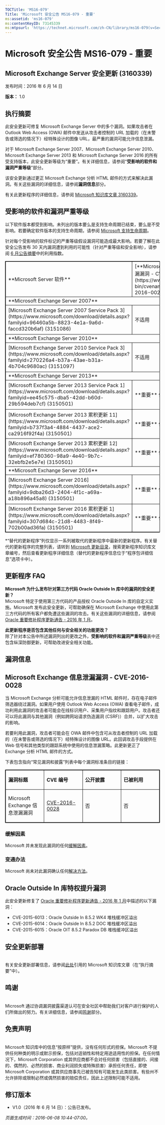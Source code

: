 ```yaml
---
TOCTitle: 'MS16-079'
Title: 'Microsoft 安全公告 MS16-079 - 重要'
ms:assetid: 'ms16-079'
ms:contentKeyID: 73145339
ms:mtpsurl: 'https://technet.microsoft.com/zh-CN/library/ms16-079(v=Security.10)'
---
```



Microsoft 安全公告 MS16-079 - 重要
==================================

Microsoft Exchange Server 安全更新 (3160339)
--------------------------------------------

发布时间：2016 年 6 月 14 日

**版本：** 1.0

执行摘要
--------

此安全更新可修复 Microsoft Exchange Server 中的多个漏洞。如果攻击者在 Outlook Web Access (OWA) 邮件中发送从攻击者控制的 URL 加载的（在未警告或筛选的情况下）经特殊设计的图像 URL，最严重的漏洞可能允许信息泄漏。

对于 Microsoft Exchange Server 2007、Microsoft Exchange Server 2010、Microsoft Exchange Server 2013 和 Microsoft Exchange Server 2016 的所有受支持版本，此安全更新等级为“重要”。有关详细信息，请参阅“**受影响的软件和漏洞严重等级**”部分。

该安全更新通过更正 Microsoft Exchange 分析 HTML 邮件的方式来解决此漏洞。有关这些漏洞的详细信息，请参阅**漏洞信息**部分。

有关此更新程序的详细信息，请参阅 [Microsoft 知识库文章 3160339](https://support.microsoft.com/zh-cn/kb/3160339)。

受影响的软件和漏洞严重等级
--------------------------

以下软件版本都受到影响。未列出的版本要么是支持生命周期已结束，要么是不受影响。若要确定软件版本的支持生命周期，请参阅 [Microsoft 支持生命周期](https://support.microsoft.com/zh-cn/lifecycle)。

针对每个受影响的软件标记的严重等级假设漏洞可能造成最大影响。若要了解在此安全公告发布 30 天内漏洞遭到利用的可能性（针对严重等级和安全影响），请参阅 [6 月公告摘要](https://technet.microsoft.com/zh-cn/library/security/ms16-jun)中的利用指数。

<p> </p>
<table style="border:1px solid black;">
<tr>
<td style="border:1px solid black;">
**Microsoft Server 软件**

</td>
<td style="border:1px solid black;">
[**Microsoft Exchange 信息泄漏漏洞 - CVE-2016-0028**](https://www.cve.mitre.org/cgi-bin/cvename.cgi?name=cve-2016-0028)

</td>
<td style="border:1px solid black;">
[**Oracle Outside In 库特权提升漏洞：  
CVE-2015-6013  
CVE-2015-6014  
CVE-2015-6015**](https://www.oracle.com/technetwork/topics/security/cpujan2016-2367955.html)

</td>
<td style="border:1px solid black;">
**替代的更新**\*

</td>
</tr>
<tr>
<td style="border:1px solid black;" colspan="4">
**Microsoft Exchange Server 2007**

</td>
</tr>
<tr>
<td style="border:1px solid black;">
[Microsoft Exchange Server 2007 Service Pack 3](https://www.microsoft.com/download/details.aspx?familyid=96460a5b-8823-4e1a-9a6d-faccd320b6af)  
(3151086)

</td>
<td style="border:1px solid black;">
不适用

</td>
<td style="border:1px solid black;">
**重要**  
特权提升

</td>
<td style="border:1px solid black;">
[MS14-075](https://technet.microsoft.com/zh-cn/library/security/ms14-075) 中的 2996150

</td>
</tr>
<tr>
<td style="border:1px solid black;" colspan="4">
**Microsoft Exchange Server 2010**

</td>
</tr>
<tr>
<td style="border:1px solid black;">
[Microsoft Exchange Server 2010 Service Pack 3](https://www.microsoft.com/download/details.aspx?familyid=270226a4-b37a-43ae-b31a-4b704c9680ac)  
(3151097)

</td>
<td style="border:1px solid black;">
不适用

</td>
<td style="border:1px solid black;">
**重要**  
特权提升

</td>
<td style="border:1px solid black;">
[MS14-075](https://technet.microsoft.com/zh-cn/library/security/ms14-075) 中的 2986475

</td>
</tr>
<tr>
<td style="border:1px solid black;" colspan="4">
**Microsoft Exchange Server 2013**

</td>
</tr>
<tr>
<td style="border:1px solid black;">
[Microsoft Exchange Server 2013 Service Pack 1](https://www.microsoft.com/download/details.aspx?familyid=ee45c575-dba5-42dd-b60d-29b594deb7cf)  
(3150501)

</td>
<td style="border:1px solid black;">
**重要**  
信息泄漏

</td>
<td style="border:1px solid black;">
**重要**  
特权提升

</td>
<td style="border:1px solid black;">
[MS16-010](https://technet.microsoft.com/zh-cn/library/security/ms16-010) 中的 3124557

</td>
</tr>
<tr>
<td style="border:1px solid black;">
[Microsoft Exchange Server 2013 累积更新 11](https://www.microsoft.com/download/details.aspx?familyid=b737f3a4-4884-4437-ace2-ca2916f92f4a)  
(3150501)

</td>
<td style="border:1px solid black;">
**重要**  
信息泄漏

</td>
<td style="border:1px solid black;">
**重要**  
特权提升

</td>
<td style="border:1px solid black;">
[MS16-010](https://technet.microsoft.com/zh-cn/library/security/ms16-010) 中的 3124557

</td>
</tr>
<tr>
<td style="border:1px solid black;">
[Microsoft Exchange Server 2013 累积更新 12](https://www.microsoft.com/download/details.aspx?familyid=ef780360-98a9-4e40-9b7c-32ebfb2e5e7e)  
(3150501)

</td>
<td style="border:1px solid black;">
**重要**  
信息泄漏

</td>
<td style="border:1px solid black;">
**重要**  
特权提升

</td>
<td style="border:1px solid black;">
无

</td>
</tr>
<tr>
<td style="border:1px solid black;" colspan="4">
**Microsoft Exchange Server 2016**

</td>
</tr>
<tr>
<td style="border:1px solid black;">
[Microsoft Exchange Server 2016](https://www.microsoft.com/download/details.aspx?familyid=9dba26d3-2404-4f1c-a69a-a18b896a45a8)  
(3150501)

</td>
<td style="border:1px solid black;">
**重要**  
信息泄漏

</td>
<td style="border:1px solid black;">
**重要**  
特权提升

</td>
<td style="border:1px solid black;">
[MS16-010](https://technet.microsoft.com/zh-cn/library/security/ms16-010) 中的 3124557

</td>
</tr>
<tr>
<td style="border:1px solid black;">
[Microsoft Exchange Server 2016 累积更新 1](https://www.microsoft.com/download/details.aspx?familyid=307d684c-21d8-4483-8f49-702b00ad36fa)  
(3150501)

</td>
<td style="border:1px solid black;">
**重要**  
信息泄漏

</td>
<td style="border:1px solid black;">
**重要**  
特权提升

</td>
<td style="border:1px solid black;">
无

</td>
</tr>
</table>

\*“替代的更新程序”列仅显示一系列被取代的更新程序中最新的更新程序。有关替代的更新程序的完整列表，请转到 [Microsoft 更新目录](https://catalog.update.microsoft.com/v7/site/home.aspx)，搜索更新程序知识库文章编号，然后查看更新程序详细信息（替代的更新程序信息位于“程序包详细信息”选项卡中）。

更新程序 FAQ
------------

**Microsoft 为什么发布针对第三方代码 Oracle Outside In 库中的漏洞的安全更新？**  
Microsoft 特定于使用第三方代码的产品授权 Oracle Outside In 库的自定义实施。Microsoft 发布此安全更新，可帮助确保在 Microsoft Exchange 中使用此第三方代码的所有客户都免遭这些漏洞的攻击。有关这些漏洞的详细信息，请参阅 [Oracle 重要修补程序更新通告 - 2016 年 1 月](https://www.oracle.com/technetwork/topics/security/cpujan2016-2367955.html)。

**此更新程序是否包含其他任何与安全相关的功能更改？**  
除了针对本公告中所述漏洞列出的更改之外，**受影响的软件和漏洞严重等级**表中还包含纵深防御更新，可帮助改进安全相关功能。

漏洞信息
--------

Microsoft Exchange 信息泄漏漏洞 - CVE-2016-0028
-----------------------------------------------

当 Microsoft Exchange 分析可能允许信息泄漏的 HTML 邮件时，存在电子邮件筛选器绕过漏洞。如果用户使用 Outlook Web Access (OWA) 查看电子邮件，成功利用此漏洞的攻击者可能会在线标识用户、采集用户指纹和跟踪用户。攻击者还可以将此漏洞与其他漏洞（例如跨网站请求伪造漏洞 (CSRF)）合并，以扩大攻击的影响。

若要利用此漏洞，攻击者可能会在 OWA 邮件中包含可从攻击者控制的 URL 加载的（在未警告或筛选的情况下）经特殊设计的图像 URL。此回调攻击手段提供在 Web 信号和其他类型的跟踪系统中使用的信息泄漏策略。此更新更正了 Exchange 分析 HTML 邮件的方式。

下表包含指向“常见漏洞和披露”列表中每个漏洞标准条目的链接：

<p> </p>
<table style="border:1px solid black;">
<colgroup>
<col width="25%" />
<col width="25%" />
<col width="25%" />
<col width="25%" />
</colgroup>
<tbody>
<tr class="odd">
<td style="border:1px solid black;"><p><strong>漏洞标题</strong></p></td>
<td style="border:1px solid black;"><p><strong>CVE 编号</strong></p></td>
<td style="border:1px solid black;"><p><strong>公开披露</strong></p></td>
<td style="border:1px solid black;"><p><strong>已被利用</strong></p></td>
</tr>  
<tr class="even">
<td style="border:1px solid black;"><p>Microsoft Exchange 信息泄漏漏洞</p></td>
<td style="border:1px solid black;"><p><a href="https://www.cve.mitre.org/cgi-bin/cvename.cgi?name=cve-2016-0028">CVE-2016-0028</a></p></td>
<td style="border:1px solid black;"><p>否</p></td>
<td style="border:1px solid black;"><p>否</p></td>
</tr>  
</tbody>  
</table>
  
### 缓解因素
  
Microsoft 并未发现此漏洞的任何[缓解因素](https://technet.microsoft.com/zh-cn/library/security/dn848375.aspx)。
  
### 变通办法
  
Microsoft 尚未对此漏洞确认任何[解决方法](https://technet.microsoft.com/zh-cn/library/security/dn848375.aspx)。
  
Oracle Outside In 库特权提升漏洞  
--------------------------------
  
此安全更新修复了 [Oracle 重要修补程序更新通告 - 2016 年 1 月](https://www.oracle.com/technetwork/topics/security/cpujan2016-2367955.html)中描述的以下漏洞：
  
-   CVE-2015-6013：Oracle Outside In 8.5.2 WK4 堆栈缓冲区溢出  
-   CVE-2015-6014：Oracle Outside In 8.5.2 DOC 堆栈缓冲区溢出  
-   CVE-2015-6015：Oracle OIT 8.5.2 Paradox DB 堆栈缓冲区溢出
  
安全更新部署  
------------
  
<span id="sectionToggle4"></span>  
有关安全更新部署信息，请参阅[此处](#kbarticle)引用的 Microsoft 知识库文章（在“执行摘要”中）。
  
鸣谢  
----
  
<span id="sectionToggle5"></span>  
Microsoft 通过协调漏洞披露渠道认可在安全社区中帮助我们对客户进行保护的人们所做出的努力。有关详细信息，请参阅[鸣谢](https://technet.microsoft.com/zh-cn/library/security/mt674627.aspx)部分。
  
免责声明  
--------
  
<span id="sectionToggle6"></span>  
Microsoft 知识库中的信息“按原样”提供，没有任何形式的担保。Microsoft 不提供任何种类的明示或默示担保，包括对适销性和特定用途适用性的担保。在任何情况下，Microsoft Corporation 或其供应商都不会对任何损害（包括直接的、间接的、偶然的、必然的损害、商业利润损失或特殊损害）承担任何责任，即使 Microsoft Corporation 或其供应商事先已被告知有可能发生此类损害。有些州不允许排除或限制必然或偶然损害的赔偿责任，因此上述限制可能不适用。
  
修订版本  
--------
  
<span id="sectionToggle7"></span>  
-   V1.0（2016 年 6 月 14 日）：公告已发布。
  
*页面生成时间：2016-06-08 10:44-07:00。*
